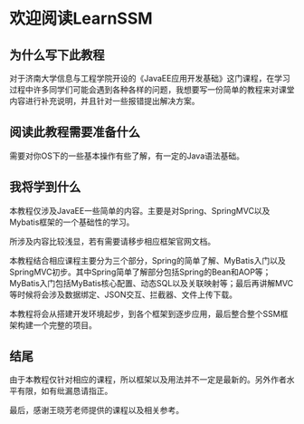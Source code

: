 # 欢迎阅读LearnSSM

## 为什么写下此教程

对于济南大学信息与工程学院开设的《JavaEE应用开发基础》这门课程，在学习过程中许多同学们可能会遇到各种各样的问题，我想要写一份简单的教程来对课堂内容进行补充说明，并且针对一些报错提出解决方案。


## 阅读此教程需要准备什么

需要对你OS下的一些基本操作有些了解，有一定的Java语法基础。

## 我将学到什么
本教程仅涉及JavaEE一些简单的内容。主要是对Spring、SpringMVC以及Mybatis框架的一个基础性的学习。

所涉及内容比较浅显，若有需要请移步相应框架官网文档。

本教程结合相应课程主要分为三个部分，Spring的简单了解、MyBatis入门以及SpringMVC初步。其中Spring简单了解部分包括Spring的Bean和AOP等；MyBatis入门包括MyBatis核心配置、动态SQL以及关联映射等；最后再讲解MVC等时候将会涉及数据绑定、JSON交互、拦截器、文件上传下载。

本教程将会从搭建开发环境起步，到各个框架到逐步应用，最后整合整个SSM框架构建一个完整的项目。


## 结尾

由于本教程仅针对相应的课程，所以框架以及用法并不一定是最新的。另外作者水平有限，如有纰漏恳请指正。

最后，感谢王晓芳老师提供的课程以及相关参考。
